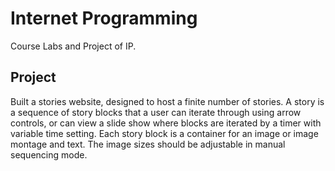 # Internet Programming
Course Labs and Project of IP.

## Project
Built a stories website, designed to host a finite number of stories. A story is a sequence of story blocks that a user can iterate through using arrow controls, or can view a slide show where blocks are iterated by a timer with variable time setting. Each story block is a container for an image or image montage and text. The image sizes should be adjustable in manual sequencing mode.
